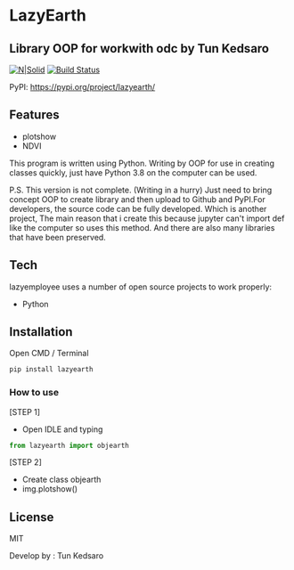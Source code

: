 # LazyEarth
## Library OOP for workwith odc by Tun Kedsaro

[![N|Solid](https://cldup.com/dTxpPi9lDf.thumb.png)](https://nodesource.com/products/nsolid)
[![Build Status](https://travis-ci.org/joemccann/dillinger.svg?branch=master)](https://travis-ci.org/joemccann/dillinger)

PyPI: https://pypi.org/project/lazyearth/
## Features

- plotshow
- NDVI

This program is written using Python. Writing by OOP for use in creating classes quickly, just have Python 3.8 on the computer can be used.


P.S. This version is not complete. (Writing in a hurry) Just need to bring concept OOP to create library and then upload to Github and PyPI.For developers, the source code can be fully developed. Which is another project, The main reason that i create this because jupyter can't import def like the computer so uses this method. And there are also many libraries that have been preserved.

## Tech

lazyemployee uses a number of open source projects to work properly:

- Python


## Installation

Open CMD / Terminal

```python
pip install lazyearth
```

### How to use

[STEP 1]
- Open IDLE and typing

```python
from lazyearth import objearth
```





[STEP 2]
- Create class objearth
- img.plotshow()




## License

MIT


Develop by : Tun Kedsaro


